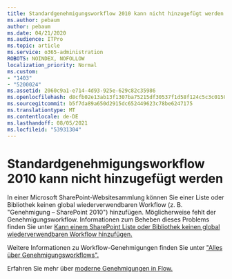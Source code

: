 ```yaml
---
title: Standardgenehmigungsworkflow 2010 kann nicht hinzugefügt werden
ms.author: pebaum
author: pebaum
ms.date: 04/21/2020
ms.audience: ITPro
ms.topic: article
ms.service: o365-administration
ROBOTS: NOINDEX, NOFOLLOW
localization_priority: Normal
ms.custom:
- "1403"
- "5200024"
ms.assetid: 2060c9a1-e714-4d93-925e-629c82c35986
ms.openlocfilehash: d8cfb02e13ab13f1307ba75215df30537f1d58f124c5c3c015037eae2b00c35c
ms.sourcegitcommit: b5f7da89a650d2915dc652449623c78be6247175
ms.translationtype: MT
ms.contentlocale: de-DE
ms.lasthandoff: 08/05/2021
ms.locfileid: "53931304"
---
```

# <a name="cant-add-default-2010-approval-workflow"></a>Standardgenehmigungsworkflow 2010 kann nicht hinzugefügt werden

In einer Microsoft SharePoint-Websitesammlung können Sie einer Liste oder Bibliothek keinen global wiederverwendbaren Workflow (z. B. "Genehmigung – SharePoint 2010") hinzufügen. Möglicherweise fehlt der Genehmigungsworkflow. Informationen zum Beheben dieses Problems finden Sie unter [Kann einem SharePoint Liste oder Bibliothek keinen global wiederverwendbaren Workflow hinzufügen.](https://support.microsoft.com/help/4467263/sharepoint-designer-2013-shows-empty-wfpub-library)

Weitere Informationen zu Workflow-Genehmigungen finden Sie unter ["Alles über Genehmigungsworkflows".](https://support.office.com/article/All-about-Approval-workflows-078C5A89-821F-44A9-9530-40BB34F9F742) 
 
Erfahren Sie mehr über [moderne Genehmigungen in Flow.](https://flow.microsoft.com/blog/introducing-modern-approvals) 
  